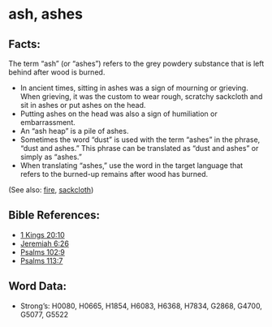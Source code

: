 # ash, ashes

## Facts:

The term “ash” (or “ashes”) refers to the grey powdery substance that is left behind after wood is burned.

* In ancient times, sitting in ashes was a sign of mourning or grieving. When grieving, it was the custom to wear rough, scratchy sackcloth and sit in ashes or put ashes on the head.
* Putting ashes on the head was also a sign of humiliation or embarrassment.
* An “ash heap” is a pile of ashes.
* Sometimes the word “dust” is used with the term “ashes” in the phrase, “dust and ashes.” This phrase can be translated as “dust and ashes” or simply as “ashes.”
* When translating “ashes,” use the word in the target language that refers to the burned-up remains after wood has burned.

(See also: [fire](../other/fire.md), [sackcloth](../other/sackcloth.md))

## Bible References:

* [1 Kings 20:10](rc://en/tn/help/1ki/20/10)
* [Jeremiah 6:26](rc://en/tn/help/jer/06/26)
* [Psalms 102:9](rc://en/tn/help/psa/102/09)
* [Psalms 113:7](rc://en/tn/help/psa/113/07)

## Word Data:

* Strong’s: H0080, H0665, H1854, H6083, H6368, H7834, G2868, G4700, G5077, G5522
